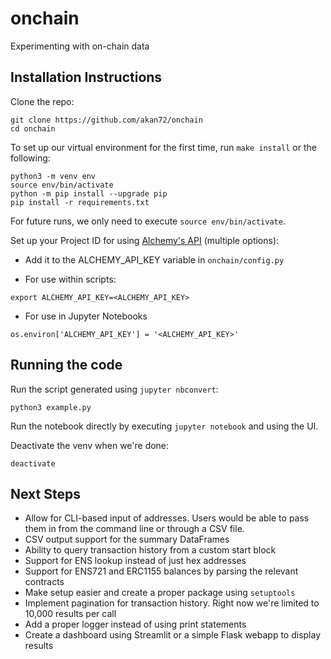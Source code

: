 # onchain

Experimenting with on-chain data

## Installation Instructions

Clone the repo:

```{bash}
git clone https://github.com/akan72/onchain
cd onchain
```

To set up our virtual environment for the first time, run `make install` or the following:

```{bash}
python3 -m venv env
source env/bin/activate
python -m pip install --upgrade pip
pip install -r requirements.txt
```

For future runs, we only need to execute `source env/bin/activate`.

Set up your Project ID for using [Alchemy's API](https://docs.alchemy.com/alchemy/) (multiple options):

- Add it to the ALCHEMY_API_KEY variable in `onchain/config.py`

- For use within scripts:

```{bash}
export ALCHEMY_API_KEY=<ALCHEMY_API_KEY>
```

- For use in Jupyter Notebooks

```{bash}
os.environ['ALCHEMY_API_KEY'] = '<ALCHEMY_API_KEY>'
```

## Running the code

Run the script generated using `jupyter nbconvert`:

```{bash}
python3 example.py
```

Run the notebook directly by executing `jupyter notebook` and using the UI.

Deactivate the venv when we're done:

```{bash}
deactivate
```

## Next Steps

- Allow for CLI-based input of addresses. Users would be able to pass
  them in from the command line or through a CSV file.
- CSV output support for the summary DataFrames
- Ability to query transaction history from a custom start block
- Support for ENS lookup instead of just hex addresses
- Support for ENS721 and ERC1155 balances by parsing the relevant contracts
- Make setup easier and create a proper package using `setuptools`
- Implement pagination for transaction history. Right now we're limited to 10,000 results per call
- Add a proper logger instead of using print statements
- Create a dashboard using Streamlit or a simple Flask webapp to display results
